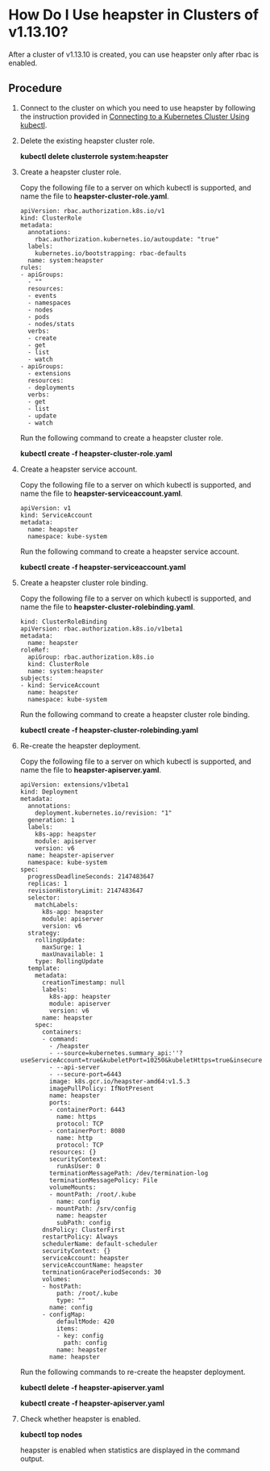# How Do I Use heapster in Clusters of v1.13.10?<a name="cce_01_0235"></a>

After a cluster of v1.13.10 is created, you can use heapster only after rbac is enabled.

## Procedure<a name="section1735317421484"></a>

1.  Connect to the cluster on which you need to use heapster by following the instruction provided in  [Connecting to a Kubernetes Cluster Using kubectl](connecting-to-a-kubernetes-cluster-using-kubectl.md).
2.  Delete the existing heapster cluster role.

    **kubectl delete clusterrole system:heapster**

3.  Create a heapster cluster role.

    Copy the following file to a server on which kubectl is supported, and name the file to  **heapster-cluster-role.yaml**.

    ```
    apiVersion: rbac.authorization.k8s.io/v1
    kind: ClusterRole
    metadata:
      annotations:
        rbac.authorization.kubernetes.io/autoupdate: "true"
      labels:
        kubernetes.io/bootstrapping: rbac-defaults
      name: system:heapster
    rules:
    - apiGroups:
      - ""
      resources:
      - events
      - namespaces
      - nodes
      - pods
      - nodes/stats
      verbs:
      - create
      - get
      - list
      - watch
    - apiGroups:
      - extensions
      resources:
      - deployments
      verbs:
      - get
      - list
      - update
      - watch
    ```

    Run the following command to create a heapster cluster role.

    **kubectl create -f heapster-cluster-role.yaml**

4.  Create a heapster service account.

    Copy the following file to a server on which kubectl is supported, and name the file to  **heapster-serviceaccount.yaml**.

    ```
    apiVersion: v1
    kind: ServiceAccount
    metadata:
      name: heapster
      namespace: kube-system
    ```

    Run the following command to create a heapster service account.

    **kubectl create -f heapster-serviceaccount.yaml**

5.  Create a heapster cluster role binding.

    Copy the following file to a server on which kubectl is supported, and name the file to  **heapster-cluster-rolebinding.yaml**.

    ```
    kind: ClusterRoleBinding
    apiVersion: rbac.authorization.k8s.io/v1beta1
    metadata:
      name: heapster
    roleRef:
      apiGroup: rbac.authorization.k8s.io
      kind: ClusterRole
      name: system:heapster
    subjects:
    - kind: ServiceAccount
      name: heapster
      namespace: kube-system
    ```

    Run the following command to create a heapster cluster role binding.

    **kubectl create -f heapster-cluster-rolebinding.yaml**

6.  Re-create the heapster deployment.

    Copy the following file to a server on which kubectl is supported, and name the file to  **heapster-apiserver.yaml**.

    ```
    apiVersion: extensions/v1beta1
    kind: Deployment
    metadata:
      annotations:
        deployment.kubernetes.io/revision: "1"
      generation: 1
      labels:
        k8s-app: heapster
        module: apiserver
        version: v6
      name: heapster-apiserver
      namespace: kube-system
    spec:
      progressDeadlineSeconds: 2147483647
      replicas: 1
      revisionHistoryLimit: 2147483647
      selector:
        matchLabels:
          k8s-app: heapster
          module: apiserver
          version: v6
      strategy:
        rollingUpdate:
          maxSurge: 1
          maxUnavailable: 1
        type: RollingUpdate
      template:
        metadata:
          creationTimestamp: null
          labels:
            k8s-app: heapster
            module: apiserver
            version: v6
          name: heapster
        spec:
          containers:
          - command:
            - /heapster
            - --source=kubernetes.summary_api:''?useServiceAccount=true&kubeletPort=10250&kubeletHttps=true&insecure=true&auth=/srv/config
            - --api-server
            - --secure-port=6443
            image: k8s.gcr.io/heapster-amd64:v1.5.3
            imagePullPolicy: IfNotPresent
            name: heapster
            ports:
            - containerPort: 6443
              name: https
              protocol: TCP
            - containerPort: 8080
              name: http
              protocol: TCP
            resources: {}
            securityContext:
              runAsUser: 0
            terminationMessagePath: /dev/termination-log
            terminationMessagePolicy: File
            volumeMounts:
            - mountPath: /root/.kube
              name: config
            - mountPath: /srv/config
              name: heapster
              subPath: config
          dnsPolicy: ClusterFirst
          restartPolicy: Always
          schedulerName: default-scheduler
          securityContext: {}
          serviceAccount: heapster
          serviceAccountName: heapster
          terminationGracePeriodSeconds: 30
          volumes:
          - hostPath:
              path: /root/.kube
              type: ""
            name: config
          - configMap:
              defaultMode: 420
              items:
              - key: config
                path: config
              name: heapster
            name: heapster
    ```

    Run the following commands to re-create the heapster deployment.

    **kubectl delete -f heapster-apiserver.yaml**

    **kubectl create -f heapster-apiserver.yaml**

7.  Check whether heapster is enabled.

    **kubectl top nodes**

    heapster is enabled when statistics are displayed in the command output.



